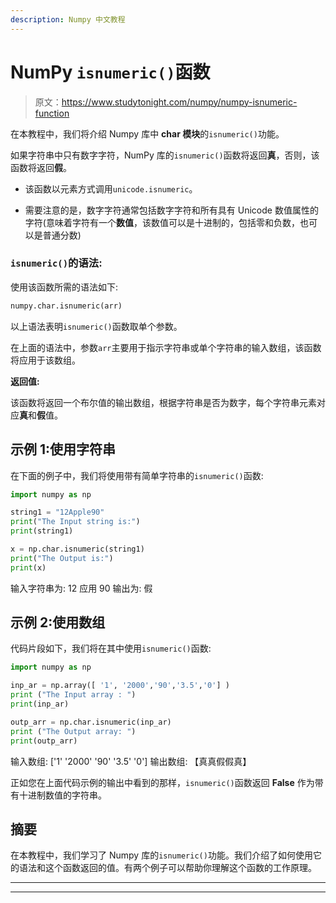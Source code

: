 ```yaml
---
description: Numpy 中文教程
---
```


# NumPy `isnumeric()`函数

> 原文：<https://www.studytonight.com/numpy/numpy-isnumeric-function>

在本教程中，我们将介绍 Numpy 库中 **char 模块**的`isnumeric()`功能。

如果字符串中只有数字字符，NumPy 库的`isnumeric()`函数将返回**真**，否则，该函数将返回**假**。

*   该函数以元素方式调用`unicode.isnumeric`。

*   需要注意的是，数字字符通常包括数字字符和所有具有 Unicode 数值属性的字符(意味着字符有一个**数值**，该数值可以是十进制的，包括零和负数，也可以是普通分数)

### `isnumeric()`的语法:

使用该函数所需的语法如下:

```py
numpy.char.isnumeric(arr)
```

以上语法表明`isnumeric()`函数取单个参数。

在上面的语法中，参数`arr`主要用于指示字符串或单个字符串的输入数组，该函数将应用于该数组。

**返回值:**

该函数将返回一个布尔值的输出数组，根据字符串是否为数字，每个字符串元素对应**真**和**假**值。

## 示例 1:使用字符串

在下面的例子中，我们将使用带有简单字符串的`isnumeric()`函数:

```py
import numpy as np

string1 = "12Apple90"
print("The Input string is:")
print(string1)

x = np.char.isnumeric(string1)
print("The Output is:")
print(x)
```

输入字符串为:
12 应用 90
输出为:
假

## 示例 2:使用数组

代码片段如下，我们将在其中使用`isnumeric()`函数:

```py
import numpy as np

inp_ar = np.array([ '1', '2000','90','3.5','0'] ) 
print ("The Input array : ")
print(inp_ar) 

outp_arr = np.char.isnumeric(inp_ar) 
print ("The Output array: ")
print(outp_arr) 
```

输入数组:
['1' '2000' '90' '3.5' '0']
输出数组:
【真真假假真】

正如您在上面代码示例的输出中看到的那样，`isnumeric()`函数返回 **False** 作为带有十进制数值的字符串。

## 摘要

在本教程中，我们学习了 Numpy 库的`isnumeric()`功能。我们介绍了如何使用它的语法和这个函数返回的值。有两个例子可以帮助你理解这个函数的工作原理。

* * *

* * *
